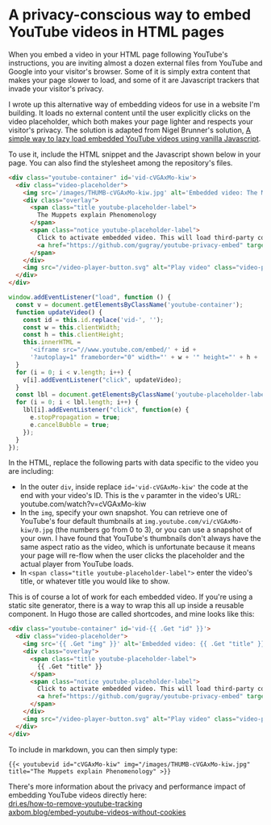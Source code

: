 # A privacy-conscious way to embed YouTube videos in HTML pages

When you embed a video in your HTML page following YouTube's instructions, you are inviting almost a dozen external files from YouTube and Google into your visitor's browser. Some of it is simply extra content that makes your page slower to load, and some of it are Javascript trackers that invade your visitor's privacy.

I wrote up this alternative way of embedding videos for use in a website I'm building. It loads no external content until the user explicitly clicks on the video placeholder, which both makes your page lighter and respects your visitor's privacy. The solution is adapted from Nigel Brunner's solution, [A simple way to lazy load embedded YouTube videos using vanilla Javascript](https://www.nigelbunner.co.uk/blog/a-simple-way-to-lazy-load-embedded-youtube-videos-using-vanilla-javascript/).

To use it, include the HTML snippet and the Javascript shown below in your page. You can also find the stylesheet among the repository's files.

```html
<div class="youtube-container" id='vid-cVGAxMo-kiw'>
  <div class="video-placeholder">
    <img src='/images/THUMB-cVGAxMo-kiw.jpg' alt='Embedded video: The Muppets explain Phenomenology' class="video-snapshot-image" />
    <div class="overlay">
      <span class="title youtube-placeholder-label">
        The Muppets explain Phenomenology
      </span>
      <span class="notice youtube-placeholder-label">
        Click to activate embedded video. This will load third-party cookies from YouTube.
        <a href="https://github.com/gugray/youtube-privacy-embed" target="blank" title="What is this?">ⓘ</a>
      </span>
    </div>
    <img src="/video-player-button.svg" alt="Play video" class="video-player-button" />
  </div>  
</div>
```

```javascript
window.addEventListener("load", function () {
  const v = document.getElementsByClassName('youtube-container');
  function updateVideo() {
    const id = this.id.replace('vid-', '');
    const w = this.clientWidth;
    const h = this.clientHeight;
    this.innerHTML =
      '<iframe src="//www.youtube.com/embed/' + id +
      '?autoplay=1" frameborder="0" width="' + w + '" height="' + h + '" allowfullscreen></iframe>';
  }
  for (i = 0; i < v.length; i++) {
    v[i].addEventListener("click", updateVideo);
  }
  const lbl = document.getElementsByClassName('youtube-placeholder-label');
  for (i = 0; i < lbl.length; i++) {
    lbl[i].addEventListener("click", function(e) {
      e.stopPropagation = true;
      e.cancelBubble = true;
    });
  }
});
```

In the HTML, replace the following parts with data specific to the video you are including:

- In the outer `div`, inside replace `id='vid-cVGAxMo-kiw'` the code at the end with your video's ID. This is the `v` paramter in the video's URL: youtube.com/watch?v=cVGAxMo-kiw
- In the `img`, specify your own snapshot. You can retrieve one of YouTube's four default thumbnails at `img.youtube.com/vi/cVGAxMo-kiw/0.jpg` (the numbers go from 0 to 3), or you can use a snapshot of your own. I have found that YouTube's thumbnails don't always have the same aspect ratio as the video, which is unfortunate because it means your page will re-flow when the user clicks the placeholder and the actual player from YouTube loads.
- In `<span class="title youtube-placeholder-label">` enter the video's title, or whatever title you would like to show.

This is of course a lot of work for each embedded video. If you're using a static site generator, there is a way to wrap this all up inside a reusable component. In Hugo those are called shortcodes, and mine looks like this:

```html
<div class="youtube-container" id='vid-{{ .Get "id" }}'>
  <div class="video-placeholder">
    <img src='{{ .Get "img" }}' alt='Embedded video: {{ .Get "title" }}' class="video-snapshot-image" />
    <div class="overlay">
      <span class="title youtube-placeholder-label">
        {{ .Get "title" }}
      </span>
      <span class="notice youtube-placeholder-label">
        Click to activate embedded video. This will load third-party cookies from YouTube.
        <a href="https://github.com/gugray/youtube-privacy-embed" target="blank" title="What is this?">ⓘ</a>
      </span>
    </div>
    <img src="/video-player-button.svg" alt="Play video" class="video-player-button" />
  </div>  
</div>
```

To include in markdown, you can then simply type:
```
{{< youtubevid id="cVGAxMo-kiw" img="/images/THUMB-cVGAxMo-kiw.jpg" title="The Muppets explain Phenomenology" >}}
```

There's more information about the privacy and performance impact of embedding YouTube videos directly here:  
[dri.es/how-to-remove-youtube-tracking](https://dri.es/how-to-remove-youtube-tracking)  
[axbom.blog/embed-youtube-videos-without-cookies](https://axbom.blog/embed-youtube-videos-without-cookies/)  
